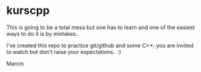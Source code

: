 kurscpp
=======

This is going to be a total mess but one has to learn and one of the easiest ways to do it is by mistakes..

I've created this repo to practice git/github and some C++; you are invited to watch but don't raise your expectations.. :)

Marcin
